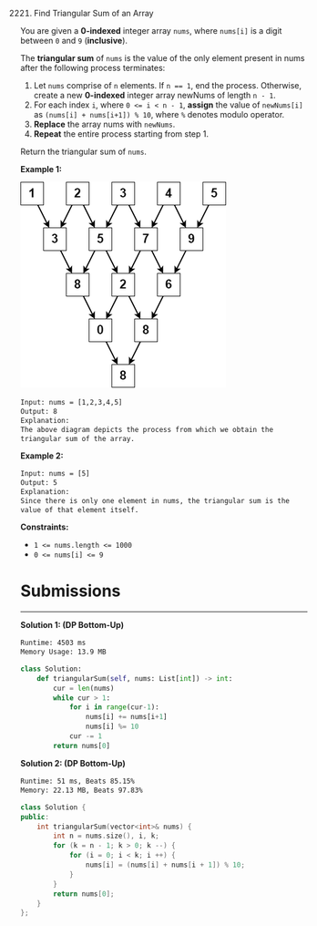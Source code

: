 2221. Find Triangular Sum of an Array

You are given a **0-indexed** integer array `nums`, where `nums[i]` is a digit between `0` and `9` (**inclusive**).

The **triangular sum** of `nums` is the value of the only element present in nums after the following process terminates:

1. Let `nums` comprise of `n` elements. If `n == 1`, end the process. Otherwise, create a new **0-indexed** integer array newNums of length `n - 1`.
1. For each index `i`, where `0 <= i < n - 1`, **assign** the value of `newNums[i]` as `(nums[i] + nums[i+1]) % 10`, where `%` denotes modulo operator.
1. **Replace** the array nums with `newNums`.
1. **Repeat** the entire process starting from step 1.

Return the triangular sum of `nums`.

 

**Example 1:**

![2221_ex1drawio.png](img/2221_ex1drawio.png)
```
Input: nums = [1,2,3,4,5]
Output: 8
Explanation:
The above diagram depicts the process from which we obtain the triangular sum of the array.
```

**Example 2:**
```
Input: nums = [5]
Output: 5
Explanation:
Since there is only one element in nums, the triangular sum is the value of that element itself.
```

**Constraints:**

* `1 <= nums.length <= 1000`
* `0 <= nums[i] <= 9`

# Submissions
---
**Solution 1: (DP Bottom-Up)**
```
Runtime: 4503 ms
Memory Usage: 13.9 MB
```
```python
class Solution:
    def triangularSum(self, nums: List[int]) -> int:
        cur = len(nums)
        while cur > 1:
            for i in range(cur-1):
                nums[i] += nums[i+1]
                nums[i] %= 10
            cur -= 1
        return nums[0]
```

**Solution 2: (DP Bottom-Up)**
```
Runtime: 51 ms, Beats 85.15%
Memory: 22.13 MB, Beats 97.83%
```
```c++
class Solution {
public:
    int triangularSum(vector<int>& nums) {
        int n = nums.size(), i, k;
        for (k = n - 1; k > 0; k --) {
            for (i = 0; i < k; i ++) {
                nums[i] = (nums[i] + nums[i + 1]) % 10;
            }
        }
        return nums[0];
    }
};
```
